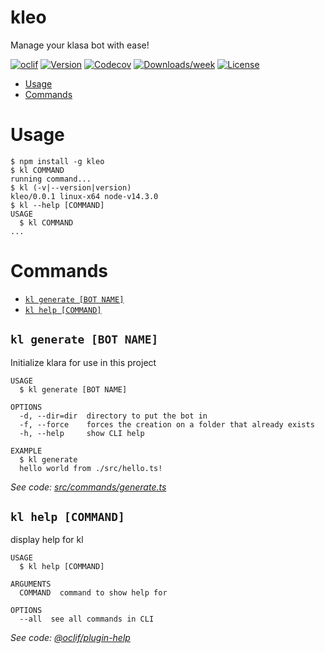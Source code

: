 kleo
=====

Manage your klasa bot with ease!

[![oclif](https://img.shields.io/static/v1?label=built%20using&message=oclif&color=green&style=flat-square)](https://oclif.io)
[![Version](https://img.shields.io/npm/v/kleo.svg)](https://npmjs.org/package/kleo)
[![Codecov](https://codecov.io/gh/cfanoulis/kleo/branch/master/graph/badge.svg)](https://codecov.io/gh/cfanoulis/kleo)
[![Downloads/week](https://img.shields.io/npm/dw/kleo.svg)](https://npmjs.org/package/kleo)
[![License](https://img.shields.io/npm/l/kleo.svg)](https://github.com/cfanoulis/kleo/blob/master/LICENSE)

<!-- toc -->
* [Usage](#usage)
* [Commands](#commands)
<!-- tocstop -->
# Usage
<!-- usage -->
```sh-session
$ npm install -g kleo
$ kl COMMAND
running command...
$ kl (-v|--version|version)
kleo/0.0.1 linux-x64 node-v14.3.0
$ kl --help [COMMAND]
USAGE
  $ kl COMMAND
...
```
<!-- usagestop -->
# Commands
<!-- commands -->
* [`kl generate [BOT NAME]`](#kl-generate-bot-name)
* [`kl help [COMMAND]`](#kl-help-command)

## `kl generate [BOT NAME]`

Initialize klara for use in this project

```
USAGE
  $ kl generate [BOT NAME]

OPTIONS
  -d, --dir=dir  directory to put the bot in
  -f, --force    forces the creation on a folder that already exists
  -h, --help     show CLI help

EXAMPLE
  $ kl generate
  hello world from ./src/hello.ts!
```

_See code: [src/commands/generate.ts](https://github.com/cfanoulis/kleo/blob/v0.0.1/src/commands/generate.ts)_

## `kl help [COMMAND]`

display help for kl

```
USAGE
  $ kl help [COMMAND]

ARGUMENTS
  COMMAND  command to show help for

OPTIONS
  --all  see all commands in CLI
```

_See code: [@oclif/plugin-help](https://github.com/oclif/plugin-help/blob/v3.0.1/src/commands/help.ts)_
<!-- commandsstop -->
